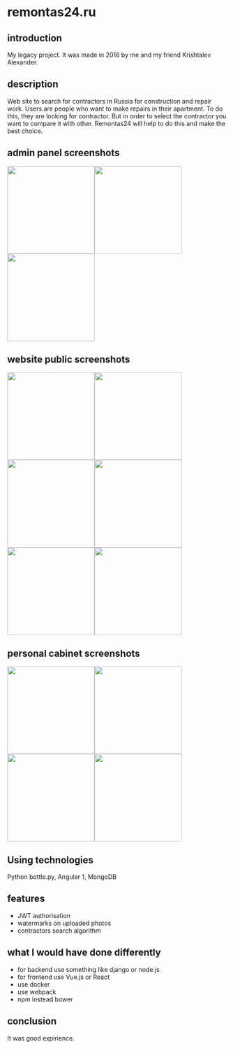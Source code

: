 # remontas24.ru
## introduction
My legacy project. It was made in 2016 by me and my friend Krishtalev Alexander.

## description
Web site to search for contractors in Russia for construction and repair work. Users are people who want to make repairs in their apartment. To do this, they are looking for contractor. But in order to select the contractor you want to compare it with other. Remontas24 will help to do this and make the best choice.

## admin panel screenshots

 <img src="/../screenshots/screenshots/adminpanel/adminka1.png?raw=true" width="200" height="200" /><img src="/../screenshots/screenshots/adminpanel/adminka2.png?raw=true" width="200" height="200" /><img src="/../screenshots/screenshots/adminpanel/adminka3.png?raw=true" width="200" height="200" />

## website public screenshots

<img src="/../screenshots/screenshots/public/public1.png?raw=true" width="200" height="200" /><img src="/../screenshots/screenshots/public/public2.png?raw=true" width="200" height="200" /><img src="/../screenshots/screenshots/public/public3.png?raw=true" width="200" height="200" /><img src="/../screenshots/screenshots/public/public4.png?raw=true" width="200" height="200" /><img src="/../screenshots/screenshots/public/public5.png?raw=true" width="200" height="200" /><img src="/../screenshots/screenshots/public/public6.png?raw=true" width="200" height="200" />

## personal cabinet screenshots

<img src="/../screenshots/screenshots/personal_cabinet/lk1.png?raw=true" width="200" height="200" /><img src="/../screenshots/screenshots/personal_cabinet/lk2.png?raw=true" width="200" height="200" /><img src="/../screenshots/screenshots/personal_cabinet/lk3.png?raw=true" width="200" height="200" /><img src="/../screenshots/screenshots/personal_cabinet/lk4.png?raw=true" width="200" height="200" />

## Using technologies
Python bottle.py, Angular 1, MongoDB

## features
* JWT authorisation
* watermarks on uploaded photos
* contractors search algorithm

## what I would have done differently
* for backend use something like django or node.js
* for frontend use Vue.js or React
* use docker
* use webpack
* npm instead bower

## conclusion
It was good expirience.
